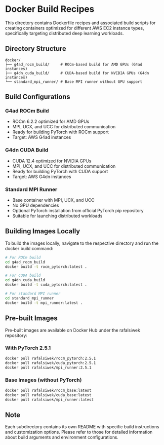 # Docker Build Recipes

This directory contains Dockerfile recipes and associated build scripts for creating containers optimized for different AWS EC2 instance types, specifically targeting distributed deep learning workloads.

## Directory Structure

```
docker/
├── g4ad_rocm_build/     # ROCm-based build for AMD GPUs (G4ad instances)
├── g4dn_cuda_build/     # CUDA-based build for NVIDIA GPUs (G4dn instances)
└── standard_mpi_runner/ # Base MPI runner without GPU support
```

## Build Configurations

### G4ad ROCm Build
- ROCm 6.2.2 optimized for AMD GPUs
- MPI, UCX, and UCC for distributed communication
- Ready for building PyTorch with ROCm support
- Target: AWS G4ad instances

### G4dn CUDA Build
- CUDA 12.4 optimized for NVIDIA GPUs
- MPI, UCX, and UCC for distributed communication
- Ready for building PyTorch with CUDA support
- Target: AWS G4dn instances

### Standard MPI Runner
- Base container with MPI, UCX, and UCC
- No GPU dependencies
- Optional PyTorch installation from official PyTorch pip repository
- Suitable for launching distributed workloads

## Building Images Locally

To build the images locally, navigate to the respective directory and run the docker build command:

```bash
# For ROCm build
cd g4ad_rocm_build
docker build -t rocm_pytorch:latest .

# For CUDA build
cd g4dn_cuda_build
docker build -t cuda_pytorch:latest .

# For standard MPI runner
cd standard_mpi_runner
docker build -t mpi_runner:latest .
```

## Pre-built Images

Pre-built images are available on Docker Hub under the rafalsiwek repository:

### With PyTorch 2.5.1
```bash
docker pull rafalsiwek/rocm_pytorch:2.5.1
docker pull rafalsiwek/cuda_pytorch:2.5.1
docker pull rafalsiwek/mpi_runner:2.5.1
```

### Base Images (without PyTorch)
```bash
docker pull rafalsiwek/rocm_base:latest
docker pull rafalsiwek/cuda_base:latest
docker pull rafalsiwek/mpi_runner:latest
```

## Note
Each subdirectory contains its own README with specific build instructions and customization options. Please refer to those for detailed information about build arguments and environment configurations.